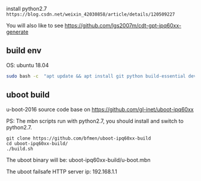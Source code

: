 install python2.7
```https://blog.csdn.net/weixin_42030858/article/details/120509227```

You will also like to see https://github.com/lgs2007m/cdt-gpt-ipq60xx-generate

## build env

OS: ubuntu 18.04

```bash
sudo bash -c  "apt update && apt install git python build-essential device-tree-compiler -y"
```

## uboot build 
u-boot-2016 source code base on https://github.com/gl-inet/uboot-ipq60xx

PS: The mbn scripts run with python2.7, you should install and switch to python2.7.
```
git clone https://github.com/bfmen/uboot-ipq60xx-build
cd uboot-ipq60xx-build/
./build.sh
```

The uboot binary will be: uboot-ipq60xx-build/u-boot.mbn

The uboot failsafe HTTP server ip: 192.168.1.1
